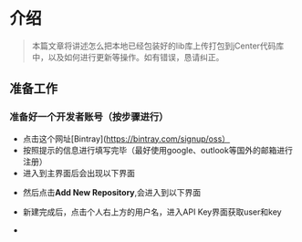 # 介绍
>本篇文章将讲述怎么把本地已经包装好的lib库上传打包到jCenter代码库中，以及如何进行更新等操作。如有错误，恳请纠正。

## 准备工作
### 准备好一个开发者账号（按步骤进行）
* 点击这个网址[Bintray](https://bintray.com/signup/oss）
* 按照提示的信息进行填写完毕（最好使用google、outlook等国外的邮箱进行注册）
* 进入到主界面后会出现以下界面
>>
* 然后点击**Add New Repository**,会进入到以下界面
>>
* 新建完成后，点击个人右上方的用户名，进入API Key界面获取user和key
>>
*
